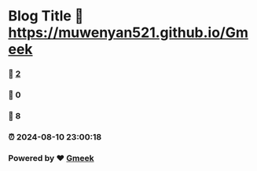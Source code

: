 # Blog Title :link: https://muwenyan521.github.io/Gmeek 
### :page_facing_up: [2](https://muwenyan521.github.io/Gmeek/tag.html) 
### :speech_balloon: 0 
### :hibiscus: 8 
### :alarm_clock: 2024-08-10 23:00:18 
### Powered by :heart: [Gmeek](https://github.com/Meekdai/Gmeek)
